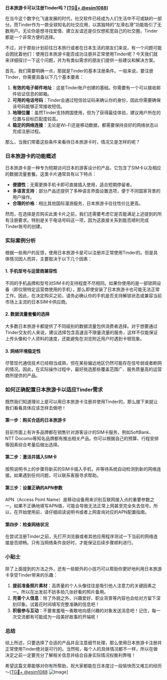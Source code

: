 **日本旅游卡可以注册Tinder吗？[[TG💪+ @esim1088](https://t.me/s/esim1088)]**

在当今这个数字化飞速发展的时代，社交软件已经成为人们生活中不可或缺的一部分。而Tinder作为一款全球知名的社交应用，以其独特的“左滑右滑”功能吸引了无数用户。无论你是想寻找爱情、建立友谊还是仅仅想拓宽自己的社交圈，Tinder都是一个非常方便的选择。

不过，对于那些计划前往日本旅行或者在日本生活的朋友们来说，有一个问题可能会困扰着他们：使用日本旅游卡能否成功注册并正常使用Tinder呢？今天我们就来详细探讨一下这个问题，并为有类似需求的朋友们提供一些建议和解决方案。

首先，我们需要明确一点，那就是Tinder的基本注册条件。一般来说，要注册Tinder，你需要具备以下几个基本要素：

1. **有效的电子邮件地址**：这是Tinder账户创建的基础。你需要有一个可以接收邮件验证信息的邮箱。
2. **可用的电话号码**：Tinder会通过短信验证码来确认你的身份，因此你需要确保该号码能够正常接收短信。
3. **地理位置**：虽然Tinder支持跨国使用，但为了获得最佳体验，建议用户所在的位置与目标匹配度较高。
4. **稳定的网络连接**：无论是Wi-Fi还是移动数据，都需要保持良好的网络状态以完成注册过程。

那么，当我们带着这些条件来看待日本旅游卡时，情况又是怎样的呢？

### 日本旅游卡的功能概述

日本旅游卡是一种专为短期访问日本的游客设计的产品，它包含了SIM卡以及相应的数据流量套餐。这类卡片通常具有以下特点：

- **便捷性**：无需更换手机卡即可直接插入使用，适合短期停留者。
- **多语言支持**：部分产品还提供了多种语言界面设置选项，便于不同国家背景的用户操作。
- **合理的价格**：相比其他国际漫游服务，日本旅游卡往往性价比更高。

然而，在选择是否购买此类卡片之前，我们还需要考虑它是否能满足上述提到的所有注册要求。特别是关于电话号码这一项，因为这直接关系到能否顺利完成Tinder账号的创建。

### 实际案例分析

根据一些用户的反馈，使用日本旅游卡是可以注册并正常使用Tinder的。但是具体情况因人而异，主要取决于以下几个因素：

#### 1. 手机型号与运营商兼容性
不同的手机品牌和型号对SIM卡的支持程度不尽相同。如果你使用的是一部锁网设备（即仅限特定运营商使用的手机），那么即使安装了日本旅游卡也可能无法正常工作。因此，在决定购买之前，请务必确认你的手机是否支持解锁状态或兼容当前市场上主流的日本SIM卡供应商。

#### 2. 数据流量套餐的选择
大多数日本旅游卡都提供了不同级别的数据流量包供消费者选择。对于想要通过Tinder交友的人来说，建议选择包含高速且不限量流量的服务，这样不仅能保证上传头像和个人资料的速度，还能避免在浏览附近用户时遇到卡顿现象。

#### 3. 网络环境稳定性
尽管现代通信技术已经相当成熟，但在某些偏远地区仍然可能存在信号弱或者断网的情况。因此，在实际操作过程中，最好挑选那些覆盖范围广、服务质量高的运营商所提供的产品。

### 如何正确配置日本旅游卡以适应Tinder需求

既然我们知道理论上是可以用日本旅游卡注册并使用Tinder的，那么接下来就让我们看看具体应该怎样去做吧！

#### 第一步：购买合适的日本旅游卡
目前市面上有许多品牌都在销售针对游客设计的SIM卡服务，例如SoftBank、NTT Docomo等知名品牌都有推出相关产品。你可以根据自己的预算、行程安排等因素综合考量后做出选择。

#### 第二步：激活并插入SIM卡
按照说明书上的步骤将新买的SIM卡插入手机，并等待系统自动检测到新的网络连接。如果遇到任何问题，可以联系客服寻求帮助。

#### 第三步：设置正确的APN参数
APN（Access Point Name）是移动设备用来识别互联网接入点的重要参数之一。如果不正确地填写APN值，可能会导致无法正常上网甚至完全失去信号。所以，在开始使用前，请仔细阅读说明书或者上网查询对应的APN配置指南。

#### 第四步：检查网络状况
在尝试注册Tinder之前，先打开浏览器或者其他应用程序测试一下当前的网络连接是否顺畅。只有当网络条件良好时，才能保证后续步骤顺利进行。

### 小贴士

除了上面提到的方法之外，还有一些额外的小技巧可以帮助你更好地利用日本旅游卡享受Tinder带来的乐趣：

1. **提前准备照片素材**：高质量的个人头像往往是吸引他人注意力的关键因素之一。所以在出发前不妨多拍几张好看的照片备用。
2. **完善个人信息**：除了外貌之外，兴趣爱好、职业背景等内容也会给对方留下深刻印象。试着花时间填写完整准确的信息吧！
3. **积极参与互动**：不要害羞哦～勇敢地向感兴趣的对象发送消息吧！记住，每一次交流都有可能成为一段美好故事的开端呢！

### 总结

综上所述，只要选择了合适的产品并且注意细节处理，那么使用日本旅游卡注册并正常使用Tinder绝对是可行的。当然啦，每个人的具体情况都不一样，所以在做决定之前一定要充分了解相关信息并结合自身实际情况权衡利弊哦！

希望这篇文章能够对你有所帮助，祝大家都能在日本度过一段愉快而又难忘的经历～[[TG💪+ @esim1088](https://t.me/s/esim1088) ![Image](https://i.postimg.cc/4NQfJmqS/Snipaste-2025-05-13-00-14-12.png)]